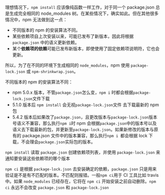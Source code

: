 理想情况下，`npm install` 应该像纯函数一样工作，对于同一个 package.json 总是生成完全相同的 node_modules 树。在某些情况下，确实如此。但在其他很多情况中，npm 无法做到这一点：

- 不同版本的 npm 的安装算法不同。
- 某些依赖项自上次安装以来，可能已发布了新版本，因此将根据 `package.json` 中的语义更新依赖。
- 某个**依赖项的依赖**可能已发布新版本，即使使用了固定依赖项说明符，它也会更新。

所以，为了在不同的环境下生成相同的 `node_modules`，npm 使用 `package-lock.json` 或 `npm-shrinkwrap.json`。

不同版本的 npm 的安装算法不同：

- npm 5.0.x 版本，不管`package.json`怎么变，`npm i` 时都会根据`package-lock.json`文件下载
- 5.1.0 版本后 `npm install` 会无视`package-lock.json`文件 去下载最新的 npm 包
- 5.4.2 版本后如果改了`package.json`，且更改版本与`package-lock.json`版本号语义不兼容，那么执行`npm i`时 npm 会根据`package.json`中的版本号以及语义去下载最新的包，并更新至`package-lock.json`。如果新修改的版本与原有的 package.json 文件中的版本兼容，那么执行`npm i `都会根据 lock 下载，不会理会`package.json`实际包的版本。

`npm install` 读取 `package.json` 创建依赖项列表，并使用 `package-lock.json` 来通知要安装这些依赖项的哪个版本

`npm ci` 是根据 `package-lock.json` 去安装确定的依赖，`package.json` 只是用来验证是不是有不匹配的版本。不匹配则报错。一般`npm ci`用于 CI 工具比如 travis 中。如果 `node_modules` 已经存在，它将在 `npm ci` 开始安装之前自动删除。`npm ci` 永远不会改变 `package.json` 和 `package-lock.json`
